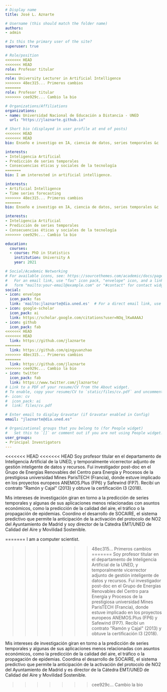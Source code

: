 ```yaml
---
# Display name
title: José L. Aznarte

# Username (this should match the folder name)
authors:
- admin

# Is this the primary user of the site?
superuser: true

# Role/position
<<<<<<< HEAD
<<<<<<< HEAD
role: Profesor titular
=======
role: University Lecturer in Artificial Intelligence
>>>>>>> 48ec315... Primeros cambios
=======
role: Profesor titular
>>>>>>> cee929c... Cambio la bio

# Organizations/Affiliations
organizations:
- name: Universidad Nacional de Educación a Distancia - UNED
  url: "https://jlaznarte.github.io"

# Short bio (displayed in user profile at end of posts)
<<<<<<< HEAD
<<<<<<< HEAD
bio: Enseño e investigo en IA, ciencia de datos, series temporales &c

interests:
- Inteligencia Artificial
- Predicción de series temporales
- Consecuencias éticas y sociales de la tecnología
=======
bio: I am interested in artificial intelligence.

interests:
- Artificial Intelligence
- Time series forecasting
>>>>>>> 48ec315... Primeros cambios
=======
bio: Enseño e investigo en IA, ciencia de datos, series temporales &c

interests:
- Inteligencia Artificial
- Predicción de series temporales
- Consecuencias éticas y sociales de la tecnología
>>>>>>> cee929c... Cambio la bio

education:
  courses:
  - course: PhD in Statistics
    institution: University A
    year: 2021

# Social/Academic Networking
# For available icons, see: https://sourcethemes.com/academic/docs/page-builder/#icons
#   For an email link, use "fas" icon pack, "envelope" icon, and a link in the
#   form "mailto:your-email@example.com" or "#contact" for contact widget.
social:
- icon: envelope
  icon_pack: fas
  link: 'mailto:jlaznarte@dia.uned.es'  # For a direct email link, use "mailto:test@example.org".
- icon: google-scholar
  icon_pack: ai
  link: https://scholar.google.com/citations?user=NOq_lKwAAAAJ
- icon: github
  icon_pack: fab
<<<<<<< HEAD
<<<<<<< HEAD
  link: https://github.com/jlaznarte
=======
  link: https://github.com/qingyuanzhao
>>>>>>> 48ec315... Primeros cambios
=======
  link: https://github.com/jlaznarte
>>>>>>> cee929c... Cambio la bio
- icon: twitter
  icon_pack: fab
  link: https://www.twitter.com/jlaznarte/
# Link to a PDF of your resume/CV from the About widget.
# To enable, copy your resume/CV to `static/files/cv.pdf` and uncomment the lines below.
#- icon: cv
#  icon_pack: ai
#  link: files/cv.pdf

# Enter email to display Gravatar (if Gravatar enabled in Config)
email: "jlaznarte@dia.uned.es"

# Organizational groups that you belong to (for People widget)
#   Set this to `[]` or comment out if you are not using People widget.
user_groups:
- Principal Investigators
---
```


<<<<<<< HEAD
<<<<<<< HEAD
Soy profesor titular en el departamento de Inteligencia Artificial de la UNED, y temporalmente vicerrector adjunto de gestión inteligente de datos y recursos. Fui investigador post-doc en el Grupo de Energías Renovables del Centro para Energía y Procesos de la prestigiosa universidad Mines ParisTECH (Francia), donde estuve implicado en los proyectos europeos ANEMOS.Plus (FP6) y Safewind (FP7). Recibí un contrato "Ramón y Cajal" (2013) y obtuve la certificación I3 (2018). 

Mis intereses de investigación giran en torno a la predicción de series temporales y algunas de sus aplicaciones menos relacionadas con asuntos económicos, como la predicción de la calidad del aire, el tráfico o la propagación de epidemias. Coordino el desarrollo de SOCAIRE, el sistema predictivo que permite la anticipación de la activación del protocolo de NO2 del Ayuntamiento de Madrid y soy director de la Cátedra EMT/UNED de Calidad del Aire y Movilidad Sostenible.

=======
I am a computer scientist.
>>>>>>> 48ec315... Primeros cambios
=======
Soy profesor titular en el departamento de Inteligencia Artificial de la UNED, y temporalmente vicerrector adjunto de gestión inteligente de datos y recursos. Fui investigador post-doc en el Grupo de Energías Renovables del Centro para Energía y Procesos de la prestigiosa universidad Mines ParisTECH (Francia), donde estuve implicado en los proyectos europeos ANEMOS.Plus (FP6) y Safewind (FP7). Recibí un contrato "Ramón y Cajal" (2013) y obtuve la certificación I3 (2018). 

Mis intereses de investigación giran en torno a la predicción de series temporales y algunas de sus aplicaciones menos relacionadas con asuntos económicos, como la predicción de la calidad del aire, el tráfico o la propagación de epidemias. Coordina el desarrollo de SOCAIRE, el sistema predictivo que permite la anticipación de la activación del protocolo de NO2 del Ayuntamiento de Madrid y es director de la Cátedra EMT/UNED de Calidad del Aire y Movilidad Sostenible.

>>>>>>> cee929c... Cambio la bio
